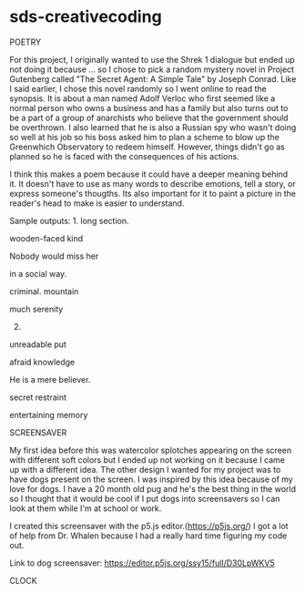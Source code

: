 # sds-creativecoding
POETRY

For this project, I originally wanted to use the Shrek 1 dialogue but ended up not doing it because ... so I chose to pick a random mystery novel in Project Gutenberg called "The Secret Agent: A Simple Tale" by Joseph Conrad. Like I said earlier, I chose this novel randomly so I went online to read the synopsis. It is about a man named Adolf Verloc who first seemed like a normal person who owns a business and has a family but also turns out to be a part of a group of anarchists who believe that the government should be overthrown. I also learned that he is also a Russian spy who wasn't doing so well at his job so his boss asked him to plan a scheme to blow up the Greenwhich Observatory to redeem himself. However, things didn't go as planned so he is faced with the consequences of his actions. 

I think this makes a poem because it could have a deeper meaning behind it. It doesn't have to use as many words to describe emotions, tell a story, or express someone's thougths. Its also important for it to paint a picture in the reader's head to make is easier to understand. 

Sample outputs:
1.
long section.

wooden-faced kind

Nobody would miss her

in a social way.

criminal. mountain

much serenity

2.
unreadable put

afraid knowledge

He is a mere believer.

secret restraint

entertaining memory


SCREENSAVER

  My first idea before this was watercolor splotches appearing on the screen with different soft colors but I 
ended up not working on it because I came up with a different idea. The other design I wanted for my project was
to have dogs present on the screen. I was inspired by this idea because of my love for dogs. I have a 20 month 
old pug and he's the best thing in the world so I thought that it would be cool if I put dogs into screensavers
so I can look at them while I'm at school or work. 

  I created this screensaver with the p5.js editor.(https://p5js.org/) I got a lot of help from Dr. Whalen
because I had a really hard time figuring my code out. 

Link to dog screensaver: https://editor.p5js.org/ssy15/full/D30LpWKV5

CLOCK
